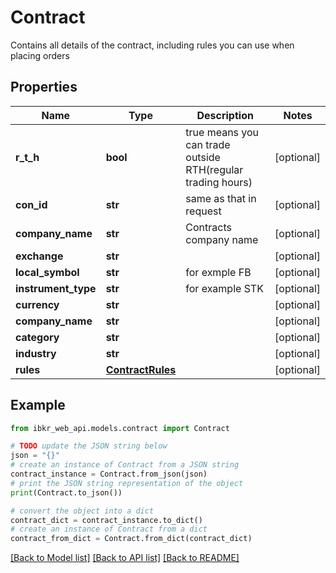 # Contract

Contains all details of the contract, including rules you can use when placing orders

## Properties

Name | Type | Description | Notes
------------ | ------------- | ------------- | -------------
**r_t_h** | **bool** | true means you can trade outside RTH(regular trading hours) | [optional] 
**con_id** | **str** | same as that in request | [optional] 
**company_name** | **str** | Contracts company name | [optional] 
**exchange** | **str** |  | [optional] 
**local_symbol** | **str** | for exmple FB | [optional] 
**instrument_type** | **str** | for example STK | [optional] 
**currency** | **str** |  | [optional] 
**company_name** | **str** |  | [optional] 
**category** | **str** |  | [optional] 
**industry** | **str** |  | [optional] 
**rules** | [**ContractRules**](ContractRules.md) |  | [optional] 

## Example

```python
from ibkr_web_api.models.contract import Contract

# TODO update the JSON string below
json = "{}"
# create an instance of Contract from a JSON string
contract_instance = Contract.from_json(json)
# print the JSON string representation of the object
print(Contract.to_json())

# convert the object into a dict
contract_dict = contract_instance.to_dict()
# create an instance of Contract from a dict
contract_from_dict = Contract.from_dict(contract_dict)
```
[[Back to Model list]](../README.md#documentation-for-models) [[Back to API list]](../README.md#documentation-for-api-endpoints) [[Back to README]](../README.md)


